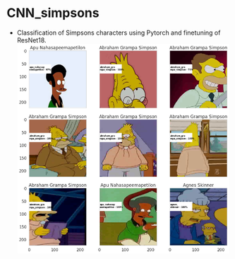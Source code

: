 # CNN_simpsons
* Classification of Simpsons characters using Pytorch and finetuning of ResNet18.
  ![alt text](simpsons.png)
